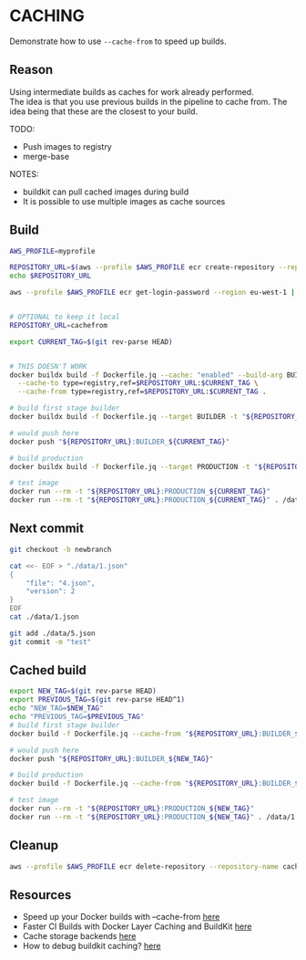 # CACHING

Demonstrate how to use `--cache-from` to speed up builds.  

## Reason

Using intermediate builds as caches for work already performed.  
The idea is that you use previous builds in the pipeline to cache from.  The idea being that these are the closest to your build.  

TODO:

- Push images to registry
- merge-base

NOTES:

- buildkit can pull cached images during build
- It is possible to use multiple images as cache sources  

## Build

```sh
AWS_PROFILE=myprofile

REPOSITORY_URL=$(aws --profile $AWS_PROFILE ecr create-repository --repository-name cachefromtest --region eu-west-1 | jq -r .repository.repositoryUri)
echo $REPOSITORY_URL

aws --profile $AWS_PROFILE ecr get-login-password --region eu-west-1 | docker login --username AWS --password-stdin "$REPOSITORY_URL"


# OPTIONAL to keep it local
REPOSITORY_URL=cachefrom

export CURRENT_TAG=$(git rev-parse HEAD)


# THIS DOESN'T WORK
docker buildx build -f Dockerfile.jq --cache: "enabled" --build-arg BUILDKIT_INLINE_CACHE=1 --push -t $REPOSITORY_URL:$CURRENT_TAG \
  --cache-to type=registry,ref=$REPOSITORY_URL:$CURRENT_TAG \
  --cache-from type=registry,ref=$REPOSITORY_URL:$CURRENT_TAG .

# build first stage builder
docker buildx build -f Dockerfile.jq --target BUILDER -t "${REPOSITORY_URL}:BUILDER_${CURRENT_TAG}" .

# would push here
docker push "${REPOSITORY_URL}:BUILDER_${CURRENT_TAG}"

# build production
docker buildx build -f Dockerfile.jq --target PRODUCTION -t "${REPOSITORY_URL}:PRODUCTION_${CURRENT_TAG}" .

# test image
docker run --rm -t "${REPOSITORY_URL}:PRODUCTION_${CURRENT_TAG}"
docker run --rm -t "${REPOSITORY_URL}:PRODUCTION_${CURRENT_TAG}" . /data/1.json
```

## Next commit

```sh
git checkout -b newbranch 

cat <<- EOF > "./data/1.json"
{
    "file": "4.json",
    "version": 2
}
EOF
cat ./data/1.json

git add ./data/5.json 
git commit -m "test"
```

## Cached build

```sh
export NEW_TAG=$(git rev-parse HEAD)
export PREVIOUS_TAG=$(git rev-parse HEAD^1)
echo "NEW_TAG=$NEW_TAG"
echo "PREVIOUS_TAG=$PREVIOUS_TAG"
# build first stage builder
docker build -f Dockerfile.jq --cache-from "${REPOSITORY_URL}:BUILDER_${PREVIOUS_TAG}" --target BUILDER -t "${REPOSITORY_URL}:BUILDER_${NEW_TAG}" .

# would push here
docker push "${REPOSITORY_URL}:BUILDER_${NEW_TAG}"

# build production
docker build -f Dockerfile.jq --cache-from "${REPOSITORY_URL}:BUILDER_${NEW_TAG}" --target PRODUCTION -t "${REPOSITORY_URL}:PRODUCTION_${NEW_TAG}" .

# test image
docker run --rm -t "${REPOSITORY_URL}:PRODUCTION_${NEW_TAG}"
docker run --rm -t "${REPOSITORY_URL}:PRODUCTION_${NEW_TAG}" . /data/1.json
```

## Cleanup

```sh
aws --profile $AWS_PROFILE ecr delete-repository --repository-name cachefromtest --region eu-west-1 --force
```

## Resources

- Speed up your Docker builds with –cache-from [here](https://lipanski.com/posts/speed-up-your-docker-builds-with-cache-from)  
- Faster CI Builds with Docker Layer Caching and BuildKit [here](https://testdriven.io/blog/faster-ci-builds-with-docker-cache/)  
- Cache storage backends [here](https://docs.docker.com/build/building/cache/backends/)
- How to debug buildkit caching? [here](https://forums.docker.com/t/how-to-debug-buildkit-caching/114578)  
